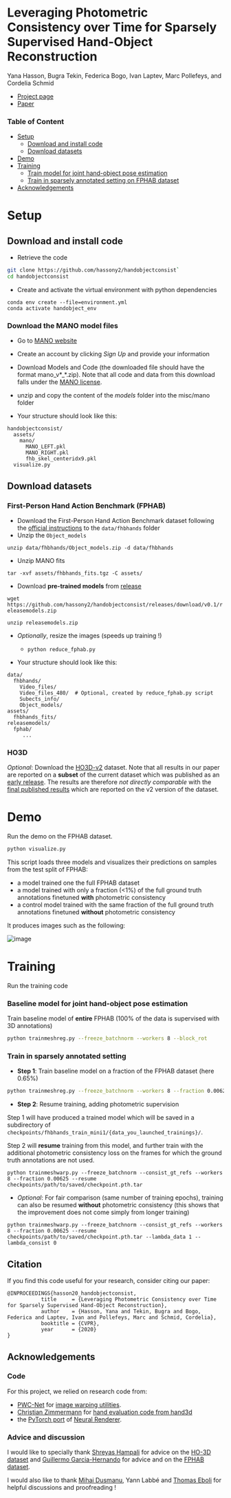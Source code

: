 # Leveraging Photometric Consistency over Time for Sparsely Supervised Hand-Object Reconstruction

Yana Hasson, Bugra Tekin, Federica Bogo, Ivan Laptev, Marc Pollefeys, and Cordelia Schmid

- [Project page](https://hassony2.github.io/handobjectconsist.html)
- [Paper](http://arxiv.org/abs/2004.13449)

### Table of Content

- [Setup](#setup)
  - [Download and install code](#download-and-install-code)
  - [Download datasets](#download-datasets)
- [Demo](#demo)
- [Training](#training)
  - [Train model for joint hand-object pose estimation](#baseline-model-for-joint-hand-object-pose-estimation)
  - [Train in sparsely annotated setting on FPHAB dataset](#train-in-sparsely-annotated-setting)
- [Acknowledgements](#acknowledgement)


# Setup

## Download and install code

- Retrieve the code
```sh
git clone https://github.com/hassony2/handobjectconsist`
cd handobjectconsist
```

- Create and activate the virtual environment with python dependencies
```
conda env create --file=environment.yml
conda activate handobject_env
```

### Download the MANO model files

- Go to [MANO website](http://mano.is.tue.mpg.de/)
- Create an account by clicking *Sign Up* and provide your information
- Download Models and Code (the downloaded file should have the format mano_v*_*.zip). Note that all code and data from this download falls under the [MANO license](http://mano.is.tue.mpg.de/license).
- unzip and copy the content of the *models* folder into the misc/mano folder


- Your structure should look like this:

```
handobjectconsist/
  assets/
    mano/
      MANO_LEFT.pkl
      MANO_RIGHT.pkl
      fhb_skel_centeridx9.pkl
  visualize.py
```

## Download datasets

### First-Person Hand Action Benchmark (FPHAB)

- Download the First-Person Hand Action Benchmark dataset following the [official instructions](https://github.com/guiggh/hand_pose_action) to the `data/fhbhands` folder
- Unzip the `Object_models`

`unzip data/fhbhands/Object_models.zip -d data/fhbhands`

- Unzip MANO fits

`tar -xvf assets/fhbhands_fits.tgz -C assets/`

- Download **pre-trained models** from [release](https://github.com/hassony2/handobjectconsist/releases/download/v0.1/releasemodels.zip)

`wget https://github.com/hassony2/handobjectconsist/releases/download/v0.1/releasemodels.zip`

`unzip releasemodels.zip`

- *Optionally*, resize the images (speeds up training !)
  - `python reduce_fphab.py`

- Your structure should look like this:

```
data/
  fhbhands/
    Video_files/
    Video_files_480/  # Optional, created by reduce_fphab.py script
    Subects_info/
    Object_models/
assets/
  fhbhands_fits/
releasemodels/
  fphab/
     ...
```

### HO3D

*Optional*: Download the [HO3D-v2](https://files.icg.tugraz.at/d/76661ed06445490ab21c/) dataset.
Note that all results in our paper are reported on a **subset** of the current dataset which was published as an [early release](https://arxiv.org/abs/1907.01481v1).
The results are therefore *not directly comparable* with the [final published results](https://arxiv.org/abs/1907.01481) which are reported on the v2 version of the dataset.

# Demo

Run the demo on the FPHAB dataset.

```sh
python visualize.py
```

This script loads three models and visualizes their predictions on samples from the test split of FPHAB:

- a model trained one the full FPHAB dataset
- a model trained with only a fraction (<1%) of the full ground truth annotations finetuned **with** photometric consistency
- a control model trained with the same fraction of the full ground truth annotations finetuned **without** photometric consistency

It produces images such as the following:

![image](readme_assets/with_and_without_photo_consist.png)


# Training

Run the training code

### Baseline model for joint hand-object pose estimation

Train baseline model of **entire** FPHAB (100% of the data is supervised with 3D annotations)

```sh
python trainmeshreg.py --freeze_batchnorm --workers 8 --block_rot
```

### Train in sparsely annotated setting


- **Step 1**: Train baseline model on a fraction of the FPHAB dataset (here 0.65%)

```sh
python trainmeshreg.py --freeze_batchnorm --workers 8 --fraction 0.00625 --eval_freq 50
```

- **Step 2**: Resume training, adding photometric supervision

Step 1 will have produced a trained model which will be saved in a subdirectory of `checkpoints/fhbhands_train_mini1/{data_you_launched_trainings}/`.

Step 2 will **resume** training from this model, and further train with the additional photometric consistency loss on the frames for which the ground truth annotations are not used.

`python trainmeshwarp.py --freeze_batchnorm --consist_gt_refs --workers 8 --fraction 0.00625 --resume checkpoints/path/to/saved/checkpoint.pth.tar`

- *Optional*: For fair comparison (same number of training epochs), training can also be resumed **without** photometric consistency (this shows that the improvement does not come simply from longer training)

`python trainmeshwarp.py --freeze_batchnorm --consist_gt_refs --workers 8 --fraction 0.00625 --resume checkpoints/path/to/saved/checkpoint.pth.tar --lambda_data 1 --lambda_consist 0`

## Citation

If you find this code useful for your research, consider citing our paper:

```
@INPROCEEDINGS{hasson20_handobjectconsist,
	       title     = {Leveraging Photometric Consistency over Time for Sparsely Supervised Hand-Object Reconstruction},
	       author    = {Hasson, Yana and Tekin, Bugra and Bogo, Federica and Laptev, Ivan and Pollefeys, Marc and Schmid, Cordelia},
	       booktitle = {CVPR},
	       year      = {2020}
}
```

## Acknowledgements

### Code

For this project, we relied on research code from:

- [PWC-Net](https://github.com/NVlabs/PWC-Net) for [image warping utilities](https://github.com/NVlabs/PwidthC-Net/blob/master/PyTorch/models/PWCNet.py#L139).
- [Christian Zimmermann](https://lmb.informatik.uni-freiburg.de/people/zimmermc/) for [hand evaluation code from hand3d](https://github.com/lmb-freiburg/hand3d)
- the [PyTorch port](https://github.com/daniilidis-group/neural_renderer) of [Neural Renderer](https://github.com/hiroharu-kato/neural_renderer).

### Advice and discussion

I would like to specially thank [Shreyas Hampali](https://www.tugraz.at/institute/icg/research/team-lepetit/people/shreyas-hampali/) for advice on the [HO-3D dataset](https://www.tugraz.at/institute/icg/research/team-lepetit/research-projects/hand-object-3d-pose-annotation/) and [Guillermo Garcia-Hernando](https://guiggh.github.io/) for advice and on the [FPHAB dataset](https://github.com/guiggh/hand_pose_action).

I would also like to thank [Mihai Dusmanu](https://dsmn.ml/), Yann Labbé and  [Thomas Eboli](https://twitter.com/ebolithomas?lang=en) for helpful discussions and proofreading !

